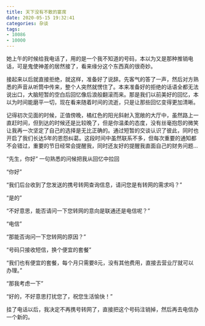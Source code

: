 ```yaml
---
title: 天下没有不散的宴席
date: 2020-05-15 19:32:41
categories: 杂谈
tags:
- 10086
- 10000
---
```


她上午的时候给我电话了，用的是一个我不知道的号码，本以为又是那种推销电话，可是鬼使神差的居然接了，看来缘分这个东西真的很奇妙。

接起来以后就直接拒绝，就这样，准备好了说辞。先客气的答了一声，然后对方熟悉的声音从听筒中传来，整个人突然就愣住了。本来准备好的拒绝的话语全都无法说出口，大脑短暂的空白后回忆像后浪般翻滚而来。那是我们以前美好的回忆，本以为时间能磨平一切，现在看来随着时间的流逝，只是让那些回忆变得更加清晰。

<!--more-->

记得初次见面的时候，正值傍晚，橘红色的阳光斜射入宽敞的大厅中，虽然路上一直赶时间，但到达的时候还是比较晚了，但是你温柔的态度，没有丝毫抱怨的微笑让我再一次坚定了自己的选择是无比正确的。通过短暂的交谈认识了彼此，同时也开启了我们长达5年的恩怨纠葛。这段时间中虽然联系不多，但每次重要的通知都不会错过，重要的节日经常会提醒我，同时还友好的提醒我直面自己的财务问题...

“先生，你好” 一句熟悉的问候把我从回忆中拉回

“你好”

“我们后台收到了您发送的携号转网查询信息，请问您是有转网的需求吗？”

“是的”

“不好意思，能否请问一下您转网的意向是联通还是电信呢？”

“电信”

“那能否询问一下您转网的原因？”

“号码只接收短信，换个便宜的套餐”

“我们也有便宜的套餐，每个月只需要8元，没有其他费用，直接去营业厅就可以办理。”

“那我考虑一下”

“好的，不好意思打扰您了，祝您生活愉快！”

挂了电话以后，我决定不再携号转网了，直接把这个号码注销掉，然后再去电信办一个新的。
